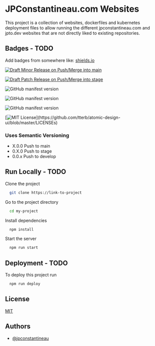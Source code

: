 
# JPConstantineau.com Websites

This project is a collection of websites, dockerfiles and kubernetes deployment files to allow running the different jpconstantineau.com and jpto.dev websites that are not directly liked to existing repositories.



## Badges - TODO

Add badges from somewhere like: [shields.io](https://shields.io/)

[![Draft Minor Release on Push/Merge into main](https://github.com/jpconstantineau/jpconstantineau-web/actions/workflows/main-release.yml/badge.svg?branch=main)](https://github.com/jpconstantineau/jpcontantineau-web/actions/workflows/main-release.yml)

[![Draft Patch Release on Push/Merge into stage](https://github.com/jpconstantineau/jpconstantineau-web/actions/workflows/stage-release.yml/badge.svg?branch=stage)](https://github.com/jpconstantineau/jpconstantineau-web/actions/workflows/stage-release.yml)

![GitHub manifest version](https://img.shields.io/github/manifest-json/v/jpconstantineau/jpconstantineau-web/main)

![GitHub manifest version](https://img.shields.io/github/manifest-json/v/jpconstantineau/jpconstantineau-web/stage)

![GitHub manifest version](https://img.shields.io/github/manifest-json/v/jpconstantineau/jpconstantineau-web/develop)





[![MIT License](https://img.shields.io/apm/l/atomic-design-ui.svg?)](https://github.com/tterb/atomic-design-ui/blob/master/LICENSEs)

### Uses Semantic Versioning

* X.0.0 Push to main
* 0.X.0 Push to stage
* 0.0.x Push to develop 
  
## Run Locally - TODO

Clone the project

```bash
  git clone https://link-to-project
```

Go to the project directory

```bash
  cd my-project
```

Install dependencies

```bash
  npm install
```

Start the server

```bash
  npm run start
```

  
## Deployment - TODO

To deploy this project run

```bash
  npm run deploy
```

  
## License

[MIT](https://choosealicense.com/licenses/mit/)

  
## Authors

- [@jpconstantineau](https://www.github.com/jpconstantineau)

  




